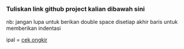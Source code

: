 ### Tuliskan link github project kalian dibawah sini  

 nb:
 jangan lupa untuk berikan double space disetiap akhir baris untuk memberikan indentasi

 ipal = [cek ongkir](https://github.com/petelpop/cekOngkir.git)  
